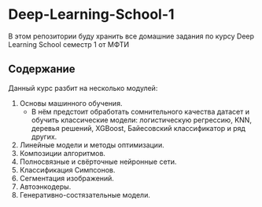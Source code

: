 # Deep-Learning-School-1

В этом репозитории буду хранить все домашние задания по курсу Deep Learning School семестр 1 от МФТИ
## Содержание

Данный курс разбит на несколько модулей:

1. Основы машинного обучения.
	- В нём предстоит обработать сомнительного качества датасет и обучить классические модели: логистическую регрессию, KNN, деревья решений, XGBoost, Байесовский классификатор и ряд других.
2. Линейные модели и методы оптимизации.
3. Композиции алгоритмов.
4. Полносвязные и свёрточные нейронные сети.
5. Классификация Симпсонов.
6. Сегментация изображений.
7. Автоэнкодеры.
8. Генеративно-состязательные модели.